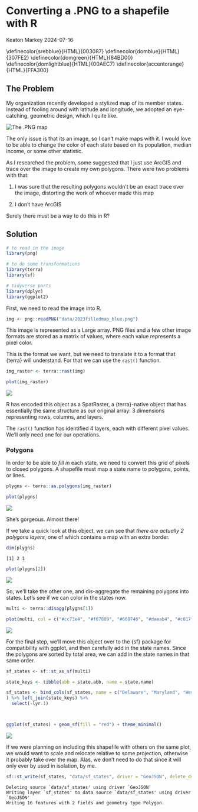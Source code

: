 # Converting a .PNG to a shapefile with R
Keaton Markey
2024-07-16

\definecolor{srebblue}{HTML}{003087}
\definecolor{domblue}{HTML}{307FE2}
\definecolor{domgreen}{HTML}{84BD00}
\definecolor{domlightblue}{HTML}{00AEC7}
\definecolor{accentorange}{HTML}{FFA300}

## The Problem

My organization recently developed a stylized map of its member states.
Instead of fooling around with latitude and longitude, we adopted an
eye-catching, geometric design, which I quite like.

![The .PNG map](data/2023filledmap_blue.png)

The only issue is that its an image, so I can’t make maps with it. I
would love to be able to change the color of each state based on its
population, median income, or some other statistic.

As I researched the problem, some suggested that I just use ArcGIS and
trace over the image to create my own polygons. There were two problems
with that:

1.  I was sure that the resulting polygons wouldn’t be an exact trace
    over the image, distorting the work of whoever made this map

2.  I don’t have ArcGIS

Surely there must be a way to do this in R?

## Solution

``` r
# to read in the image
library(png)

# to do some transformations
library(terra)
library(sf)

# tidyverse parts
library(dplyr)
library(ggplot2)
```

First, we need to read the image into R.

``` r
img <- png::readPNG("data/2023filledmap_blue.png")
```

This image is represented as a Large array. PNG files and a few other
image formats are stored as a matrix of values, where each value
represents a pixel color.

This is the format we want, but we need to translate it to a format that
{terra} will understand. For that we can use the `rast()` function.

``` r
img_raster <- terra::rast(img)

plot(img_raster)
```

![](index_files/figure-commonmark/unnamed-chunk-3-1.png)

R has encoded this object as a SpatRaster, a {terra}-native object that
has essentially the same structure as our original array: 3 dimensions
representing rows, columns, and layers.

The `rast()` function has identified 4 layers, each with different pixel
values. We’ll only need one for our operations.

### Polygons

In order to be able to *fill in* each state, we need to convert this
grid of pixels to closed polygons. A shapefile must map a state name to
polygons, points, or lines.

``` r
plygns <- terra::as.polygons(img_raster)

plot(plygns)
```

![](index_files/figure-commonmark/unnamed-chunk-4-1.png)

She’s gorgeous. Almost there!

If we take a quick look at this object, we can see that *there are
actually 2 polygons layers*, one of which contains a map with an extra
border.

``` r
dim(plygns)
```

    [1] 2 1

``` r
plot(plygns[2])
```

![](index_files/figure-commonmark/unnamed-chunk-6-1.png)

So, we’ll take the other one, and dis-aggregate the remaining polygons
into states. Let’s see if we can color in the states now.

``` r
multi <- terra::disagg(plygns[1])

plot(multi, col = c("#cc73e4", "#f67809", "#668746", "#daeab4", "#c017fa", "#7d371a", "#9826e5", "#9ee7d1", "#561801", "#79c9d0", "#b8e528", "#9a82ca", "#87381d", "#65e2d4", "#87240f", "#ff4f75"))
```

![](index_files/figure-commonmark/unnamed-chunk-7-1.png)

For the final step, we’ll move this object over to the {sf} package for
compatibility with ggplot, and then carefully add in the state names.
Since the polygons are sorted by total area, we can add in the state
names in that same order.

``` r
sf_states <- sf::st_as_sf(multi)

state_keys <- tibble(abb = state.abb, name = state.name)

sf_states <- bind_cols(sf_states, name = c("Delaware", "Maryland", "West Virginia", "Virginia", "Kentucky", "North Carolina", "Tennessee", "Oklahoma", "South Carolina", "Arkansas", "Georgia", "Alabama", "Mississippi", "Louisiana", "Florida", "Texas")
) %>% left_join(state_keys) %>%
  select(-lyr.1)



ggplot(sf_states) + geom_sf(fill = "red") + theme_minimal()
```

![](index_files/figure-commonmark/unnamed-chunk-8-1.png)

If we were planning on including this shapefile with others on the same
plot, we would want to scale and relocate relative to some projection,
otherwise it probably take over the map. Alas, we don’t need to do that
since it will only ever by used in isolation, by me.

``` r
sf::st_write(sf_states, "data/sf_states", driver = "GeoJSON", delete_dsn = TRUE)
```

    Deleting source `data/sf_states' using driver `GeoJSON'
    Writing layer `sf_states' to data source `data/sf_states' using driver `GeoJSON'
    Writing 16 features with 2 fields and geometry type Polygon.

